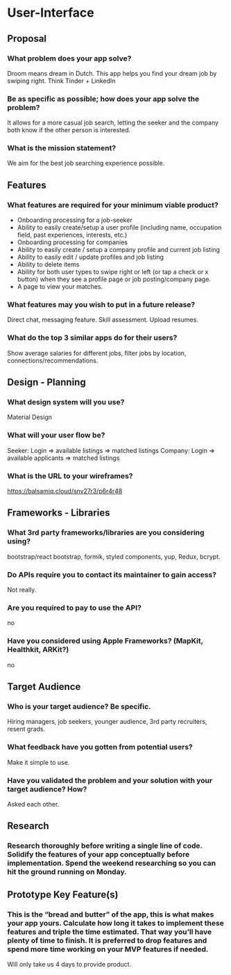 # User-Interface

## Proposal

### What problem does your app solve?
Droom means dream in Dutch. This app helps you find your dream job by swiping right. Think Tinder + LinkedIn


### Be as specific as possible; how does your app solve the problem?
It allows for a more casual job search, letting the seeker and the company both know if the other person is interested. 


### What is the mission statement?
We aim for the best job searching experience possible.

## Features

### What features are required for your minimum viable product?
- Onboarding processing for a job-seeker
- Ability to easily create/setup a user profile (including name, occupation field, past experiences, interests, etc.)
- Onboarding processing for companies
- Ability to easily create / setup a company profile and current job listing
- Ability to easily edit / update profiles and job listing
- Ability to delete items
- Ability for both user types to swipe right or left (or tap a check or x button) when they see a profile page or job posting/company page.
- A page to view your matches.


### What features may you wish to put in a future release?
Direct chat, messaging feature. Skill assessment. Upload resumes. 


### What do the top 3 similar apps do for their users?
Show average salaries for different jobs, filter jobs by location, connections/recommendations.

## Design - Planning


### What design system will you use?
Material Design


### What will your user flow be?
Seeker: Login => available listings => matched listings
Company: Login => available applicants => matched listings 


### What is the URL to your wireframes?
https://balsamiq.cloud/snv27r3/p6r4r48


## Frameworks - Libraries

### What 3rd party frameworks/libraries are you considering using?
bootstrap/react bootstrap, formik, styled components, yup, Redux, bcrypt. 


### Do APIs require you to contact its maintainer to gain access?
Not really. 


### Are you required to pay to use the API?
no


### Have you considered using Apple Frameworks? (MapKit, Healthkit, ARKit?)
no


## Target Audience

### Who is your target audience? Be specific.
Hiring managers, job seekers, younger audience, 3rd party recruiters, resent grads.


### What feedback have you gotten from potential users?
Make it simple to use. 


### Have you validated the problem and your solution with your target audience? How?
Asked each other. 


## Research

### Research thoroughly before writing a single line of code. Solidify the features of your app conceptually before implementation. Spend the weekend researching so you can hit the ground running on Monday.

## Prototype Key Feature(s)

### This is the “bread and butter” of the app, this is what makes your app yours. Calculate how long it takes to implement these features and triple the time estimated. That way you’ll have plenty of time to finish. It is preferred to drop features and spend more time working on your MVP features if needed.
Will only take us 4 days to provide product. 
